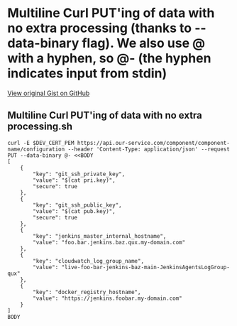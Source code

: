 # Multiline Curl PUT'ing of data with no extra processing (thanks to --data-binary flag). We also use @ with a hyphen, so @- (the hyphen indicates input from stdin)

[View original Gist on GitHub](https://gist.github.com/Integralist/bb1b1623e5229455fd7f)

## Multiline Curl PUT'ing of data with no extra processing.sh

```shell
curl -E $DEV_CERT_PEM https://api.our-service.com/component/component-name/configuration --header 'Content-Type: application/json' --request PUT --data-binary @- <<BODY
[
    {
        "key": "git_ssh_private_key",
        "value": "$(cat pri.key)",
        "secure": true
    },
    {
        "key": "git_ssh_public_key",
        "value": "$(cat pub.key)",
        "secure": true
    },
    {
        "key": "jenkins_master_internal_hostname",
        "value": "foo.bar.jenkins.baz.qux.my-domain.com"
    },
    {
        "key": "cloudwatch_log_group_name",
        "value": "live-foo-bar-jenkins-baz-main-JenkinsAgentsLogGroup-qux"
    },
    {
        "key": "docker_registry_hostname",
        "value": "https://jenkins.foobar.my-domain.com"
    }
]
BODY
```

